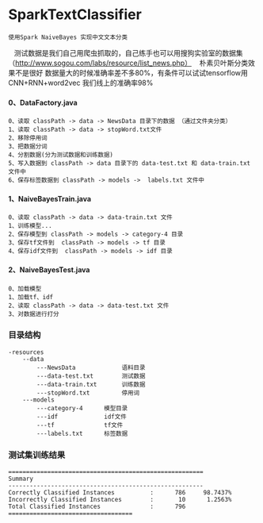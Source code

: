 # SparkTextClassifier
    使用Spark NaiveBayes 实现中文文本分类
    测试数据是我们自己用爬虫抓取的，自己练手也可以用搜狗实验室的数据集（http://www.sogou.com/labs/resource/list_news.php）
    朴素贝叶斯分类效果不是很好 数据量大的时候准确率差不多80%，有条件可以试试tensorflow用CNN+RNN+word2vec 我们线上的准确率98% 
 
#### 0、DataFactory.java
    0、读取 classPath -> data -> NewsData 目录下的数据 （通过文件夹分类） 
    1、读取 classPath -> data -> stopWord.txt文件
    2、移除停用词
    3、把数据分词
    4、分割数据(分为测试数据和训练数据)
    5、写入数据到 classPath -> data 目录下的 data-test.txt 和 data-train.txt 文件中
    6、保存标签数据到 classPath -> models ->  labels.txt 文件中
        
#### 1、NaiveBayesTrain.java
    0、读取 classPath -> data -> data-train.txt 文件
    1、训练模型...
    2、保存模型到 classPath -> models -> category-4 目录
    3、保存tf文件到  classPath -> models -> tf 目录
    4、保存idf文件到  classPath -> models -> idf 目录
        
#### 2、NaiveBayesTest.java
    0、加载模型 
    1、加载tf、idf
    2、读取 classPath -> data -> data-test.txt 文件
    3、对数据进行打分
    
### 目录结构
    -resources
        --data
            ---NewsData             语料目录
            ---data-test.txt        测试数据
            ---data-train.txt       训练数据
            ---stopWord.txt         停用词
        ---models
            ---category-4      模型目录
            ---idf             idf文件
            ---tf              tf文件
            ---labels.txt      标签数据
               
               
### 测试集训练结果
```
=======================================================
Summary
-------------------------------------------------------
Correctly Classified Instances          :      786	   98.7437%
Incorrectly Classified Instances        :       10	    1.2563%
Total Classified Instances              :      796
===================================
```

